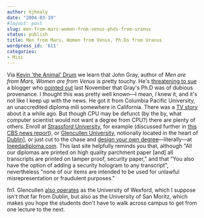 ```yaml
---
author: kjhealy
date: "2004-03-19"
#layout: post
slug: men-from-mars-women-from-venus-phds-from-uranus
status: publish
title: Men from Mars, Women from Venus, Ph.Ds from Uranus
wordpress_id: '611'
categories:
- Misc
---
```


Via [Kevin 'the Animal' Drum](http://www.washingtonmonthly.com/archives/individual/2004_03/003504.php) we learn that John Gray, author of *Men are from Mars, Women are from Venus* is pretty touchy. He's [threatening to sue](http://www.gavinsblog.com/mt/archives/000906.html) a blogger who [pointed out](http://www.gavinsblog.com/mt/archives/000533.html) last November that Gray's Ph.D was of dubious provenance. I thought this was pretty well known—I mean, *I* knew it, and it's not like I keep up with the news. He got it from Columbia Pacific University, an unaccredited diploma mill somewhere in California. There was a [TV story](http://www.insideedition.com/investigative/johngray.htm) about it a while ago. But though CPU may be defunct (by the by, what computer scientist would not want a degree from CPU?) there are plenty of others. Enroll at [Strassford University](http://strassuniversity.org.uk/), for example (discussed further in [this CBS news report](http://www.cbsnews.com/stories/2003/07/25/eveningnews/consumer/main565236.shtml)), or [Glencullen University](http://www.ukoln.ac.uk/web-focus/events/workshops/webmaster-2002/materials/work/slides/Glencullen%20University_files/), notionally located in the heart of [Dublin](http://www.ireland.com/education/el/news4.htm[1)], or just cut to the chase and [design your own degree](http://www.ineedadiploma.com/pages/886679/index.htm)—literally—at [Ineedadiploma.com](http://www.ineedadiploma.com/pages/808468/index.htm). This last site helpfully reminds you that, although "All our diplomas are printed on high quality parchment paper [and] all transcripts are printed on tamper proof, security paper," and that "You also have the option of adding a security hologram to any transcript", nevertheless "none of our items are intended to be used for unlawful misrepresentation or fraudulent purposes."

fn1. Glencullen [also operates](http://www.adn.com/24hour/nation/story/600189p-4642228c.html) as the University of Wexford, which I suppose isn't *that* far from Dublin, but also as the University of San Moritz, which makes you hope the students don't have to walk across campus to get from one lecture to the next.
